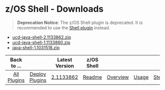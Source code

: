 
# z/OS Shell - Downloads


> **Deprecation Notice**: The z/OS Shell plugin is deprecated. It is recommended to use the [Shell plugin](../Shell/README.md) instead.

- [ucd-java-shell-2.1133862.zip](https://raw.githubusercontent.com/UrbanCode/IBM-UCD-PLUGINS/main/files/java-shell/ucd-java-shell-2.1133862.zip)
- [ucd-java-shell-1.1133860.zip](https://raw.githubusercontent.com/UrbanCode/IBM-UCD-PLUGINS/main/files/java-shell/ucd-java-shell-1.1133860.zip)
- [java-shell-1.1031518.zip](https://raw.githubusercontent.com/UrbanCode/IBM-UCD-PLUGINS/main/files/java-shell/java-shell-1.1031518.zip)

|          Back to ...          |                                |                                                       Latest Version                                                        |     z/OS Shell      ||||
|:-----------------------------:|:------------------------------:|:---------------------------------------------------------------------------------------------------------------------------:|:-------------------:| :---: | :---: | :---: |
| [All Plugins](../../index.md) | [Deploy Plugins](../README.md) | [2.1133862](https://raw.githubusercontent.com/UrbanCode/IBM-UCD-PLUGINS/main/files/java-shell/ucd-java-shell-2.1133862.zip) | [Readme](README.md) |[Overview](overview.md)|[Usage](usage.md)|[Steps](steps.md)|
